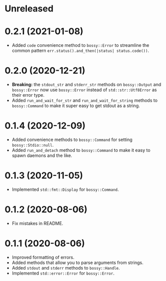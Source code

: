 # Unreleased

# 0.2.1 (2021-01-08)

- Added `code` convenience method to `bossy::Error` to streamline the common pattern `err.status().and_then(|status| status.code())`.

# 0.2.0 (2020-12-21)

- **Breaking:** the `stdout_str` and `stderr_str` methods on `bossy::Output` and `bossy::Error` now use `bossy::Error` instead of `std::str::Utf8Error` as their error type.
- Added `run_and_wait_for_str` and `run_and_wait_for_string` methods to `bossy::Command` to make it super easy to get stdout as a string.

# 0.1.4 (2020-12-09)

- Added convenience methods to `bossy::Command` for setting `bossy::Stdio::null`.
- Added `run_and_detach` method to `bossy::Command` to make it easy to spawn daemons and the like.

# 0.1.3 (2020-11-05)

- Implemented `std::fmt::Display` for `bossy::Command`.

# 0.1.2 (2020-08-06)

- Fix mistakes in README.

# 0.1.1 (2020-08-06)

- Improved formatting of errors.
- Added methods that allow you to parse arguments from strings.
- Added `stdout` and `stderr` methods to `bossy::Handle`.
- Implemented `std::error::Error` for `bossy::Error`.
